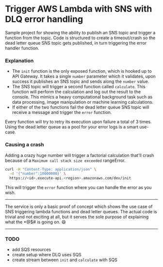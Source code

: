 # Trigger AWS Lambda with SNS with DLQ error handling 
Sample project for showing the ability to publish an SNS topic and trigger a function from the topic. Code is structured to create a timeout/crash so the dead letter queue SNS topic gets published, in turn triggering the error handler function.

### Explanation

- The `init` function is the only exposed function, which is hooked up to API Gateway. It takes a single `number` parameter which it validates, upon success it publishes an SNS topic and sends along the `number` value.
- The SNS topic will trigger a second function called `calculate`. This function will perform the calculation and log out the result to the console. This mimics a heavy computational background task such as data processing, image manipulation or machine learning calculations.
- If either of the two functions fail the dead letter queue SNS topic will receive a message and trigger the `error` function.

Every function will try to retry its execution upon failure a total of 3 times. Using the dead letter queue as a pool for your error logs is a smart use-case.

### Causing a crash
Adding a crazy huge number will trigger a factorial calculation that'll crash because of a `Maximum call stack size exceeded` rangeError.

```bash
curl -H "Content-Type: application/json" \
  -d '{"number":10000000}' \
  https://<id>.execute-api.<region>.amazonaws.com/dev/init
```

This will trigger the `error` function where you can handle the error as you wish.

---

The service is only a basic proof of concept which shows the use case of SNS triggering lambda functions and dead letter queues. The actual code is trivial and not exciting at all, but it serves the sole purpose of explaining what the *@$# is going on. :smile:

--- 

### TODO
- add SQS resources
- create setup where DLQ uses SQS
- create stream between `init` and `calculate` with SQS